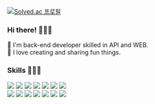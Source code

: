[![Solved.ac
프로필](http://mazassumnida.wtf/api/mini/generate_badge?boj=ehdrud1129)](https://solved.ac/ehdrud1129)  

### Hi there! 🙋🏻‍♂️
🚀 I'm back-end developer skilled in API and WEB.  
🌟 I love creating and sharing fun things.  
  
  
### Skills 🧑🏻‍💻
<img src="https://img.shields.io/badge/JAVA-FFFFFF?style=flat-square&logo=openjdk&logoColor=FF7300"/>  <img src="https://img.shields.io/badge/SpringBoot-FFFFFF?style=flat-square&logo=springboot&logoColor=6DB33F"/>  <img src="https://img.shields.io/badge/Python-FFFFFF?style=flat-square&logo=python&logoColor=3776AB"/>  <img src="https://img.shields.io/badge/Django-FFFFFF?style=flat-square&logo=django&logoColor=092E20"/>  <img src="https://img.shields.io/badge/Nginx-FFFFFF?style=flat-square&logo=nginx&logoColor=009639"/>  <img src="https://img.shields.io/badge/PostgreSQL-FFFFFF?style=flat-square&logo=postgresql&logoColor=4169E1"/>  <img src="https://img.shields.io/badge/MariaDB-FFFFFF?style=flat-square&logo=mariadbfoundation&logoColor=003545"/>  
<img src="https://img.shields.io/badge/ElasticSearch-FFFFFF?style=flat-square&logo=elasticsearch&logoColor=4285F4"/>  <img src="https://img.shields.io/badge/Kibana-FFFFFF?style=flat-square&logo=kibana&logoColor=EF3346"/>  <img src="https://img.shields.io/badge/Logstash-FFFFFF?style=flat-square&logo=logstash&logoColor=FFCA28"/>  <img src="https://img.shields.io/badge/AmazonEC2-FFFFFF?style=flat-square&logo=amazonec2&logoColor=FF9900"/>  <img src="https://img.shields.io/badge/Jenkins-FFFFFF?style=flat-square&logo=jenkins&logoColor=D24939"/>  <img src="https://img.shields.io/badge/Docker-FFFFFF?style=flat-square&logo=docker&logoColor=2496ED"/>  <img src="https://img.shields.io/badge/Kubernetes-FFFFFF?style=flat-square&logo=kubernetes&logoColor=326CE5"/>

<!-- https://simpleicons.org-->

<!--
![Anurag's GitHub stats](https://github-readme-stats.vercel.app/api?username=nohdonggyeong&show_icons=true&theme=radical)
-->

<!--
**nohdonggyeong/nohdonggyeong** is a ✨ _special_ ✨ repository because its `README.md` (this file) appears on your GitHub profile.

Here are some ideas to get you started:

- 🔭 I’m currently working on ...
- 🌱 I’m currently learning ...
- 👯 I’m looking to collaborate on ...
- 🤔 I’m looking for help with ...
- 💬 Ask me about ...
- 📫 How to reach me: ...
- 😄 Pronouns: ...
- ⚡ Fun fact: ...
-->
